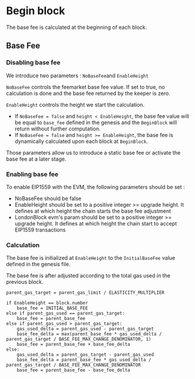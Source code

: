<!--
order: 3
-->

# Begin block

The base fee is calculated at the beginning of each block.

## Base Fee

### Disabling base fee

We introduce two parameters : `NoBaseFee`and `EnableHeight`

`NoBaseFee` controls the feemarket base fee value. If set to true, no calculation is done and the base fee returned by the keeper is zero.

`EnableHeight` controls the height we start the calculation.

- If `NoBaseFee = false` and `height < EnableHeight`, the base fee value will be equal to `base_fee` defined in the genesis and the `BeginBlock` will return without further computation.
- If `NoBaseFee = false` and `height >= EnableHeight`, the base fee is dynamically calculated upon each block at `BeginBlock`.

Those parameters allow us to introduce a static base fee or activate the base fee at a later stage.

### Enabling base fee

To enable EIP1559 with the EVM, the following parameters should be set :

- NoBaseFee should be false
- EnableHeight should be set to a positive integer >= upgrade height. It defines at which height the chain starts the base fee adjustment
- LondonBlock evm's param should be set to a positive integer >= upgrade height. It defines at which height the chain start to accept EIP1559 transactions

### Calculation

The base fee is initialized at `EnableHeight` to the `InitialBaseFee` value defined in the genesis file.

The base fee is after adjusted according to the total gas used in the previous block.

```golang
parent_gas_target = parent_gas_limit / ELASTICITY_MULTIPLIER

if EnableHeight == block.number
    base_fee = INITIAL_BASE_FEE
else if parent_gas_used == parent_gas_target:
    base_fee = parent_base_fee
else if parent_gas_used > parent_gas_target:
    gas_used_delta = parent_gas_used - parent_gas_target
    base_fee_delta = max(parent_base_fee * gas_used_delta / parent_gas_target / BASE_FEE_MAX_CHANGE_DENOMINATOR, 1)
    base_fee = parent_base_fee + base_fee_delta
else:
    gas_used_delta = parent_gas_target - parent_gas_used
    base_fee_delta = parent_base_fee * gas_used_delta / parent_gas_target / BASE_FEE_MAX_CHANGE_DENOMINATOR
    base_fee = parent_base_fee - base_fee_delta

```
